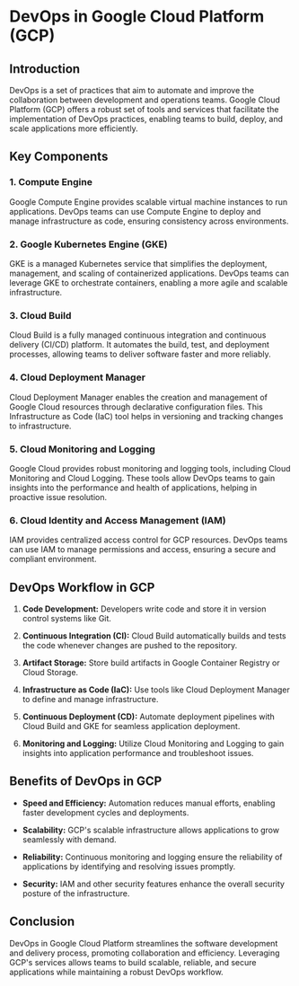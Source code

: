 # DevOps in Google Cloud Platform (GCP)

## Introduction

DevOps is a set of practices that aim to automate and improve the collaboration between development and operations teams. Google Cloud Platform (GCP) offers a robust set of tools and services that facilitate the implementation of DevOps practices, enabling teams to build, deploy, and scale applications more efficiently.

## Key Components

### 1. **Compute Engine**

Google Compute Engine provides scalable virtual machine instances to run applications. DevOps teams can use Compute Engine to deploy and manage infrastructure as code, ensuring consistency across environments.

### 2. **Google Kubernetes Engine (GKE)**

GKE is a managed Kubernetes service that simplifies the deployment, management, and scaling of containerized applications. DevOps teams can leverage GKE to orchestrate containers, enabling a more agile and scalable infrastructure.

### 3. **Cloud Build**

Cloud Build is a fully managed continuous integration and continuous delivery (CI/CD) platform. It automates the build, test, and deployment processes, allowing teams to deliver software faster and more reliably.

### 4. **Cloud Deployment Manager**

Cloud Deployment Manager enables the creation and management of Google Cloud resources through declarative configuration files. This Infrastructure as Code (IaC) tool helps in versioning and tracking changes to infrastructure.

### 5. **Cloud Monitoring and Logging**

Google Cloud provides robust monitoring and logging tools, including Cloud Monitoring and Cloud Logging. These tools allow DevOps teams to gain insights into the performance and health of applications, helping in proactive issue resolution.

### 6. **Cloud Identity and Access Management (IAM)**

IAM provides centralized access control for GCP resources. DevOps teams can use IAM to manage permissions and access, ensuring a secure and compliant environment.

## DevOps Workflow in GCP

1. **Code Development:** Developers write code and store it in version control systems like Git.

2. **Continuous Integration (CI):** Cloud Build automatically builds and tests the code whenever changes are pushed to the repository.

3. **Artifact Storage:** Store build artifacts in Google Container Registry or Cloud Storage.

4. **Infrastructure as Code (IaC):** Use tools like Cloud Deployment Manager to define and manage infrastructure.

5. **Continuous Deployment (CD):** Automate deployment pipelines with Cloud Build and GKE for seamless application deployment.

6. **Monitoring and Logging:** Utilize Cloud Monitoring and Logging to gain insights into application performance and troubleshoot issues.

## Benefits of DevOps in GCP

- **Speed and Efficiency:** Automation reduces manual efforts, enabling faster development cycles and deployments.

- **Scalability:** GCP's scalable infrastructure allows applications to grow seamlessly with demand.

- **Reliability:** Continuous monitoring and logging ensure the reliability of applications by identifying and resolving issues promptly.

- **Security:** IAM and other security features enhance the overall security posture of the infrastructure.

## Conclusion

DevOps in Google Cloud Platform streamlines the software development and delivery process, promoting collaboration and efficiency. Leveraging GCP's services allows teams to build scalable, reliable, and secure applications while maintaining a robust DevOps workflow.
